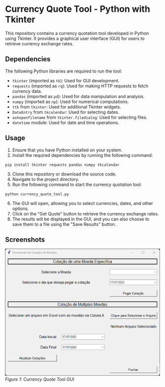 # Currency Quote Tool - Python with Tkinter

This repository contains a currency quotation tool developed in Python using Tkinter. It provides a graphical user interface (GUI) for users to retrieve currency exchange rates.

## Dependencies

The following Python libraries are required to run the tool:

- `tkinter` (imported as `tk`): Used for GUI development.
- `requests` (imported as `rq`): Used for making HTTP requests to fetch currency data.
- `pandas` (imported as `pd`): Used for data manipulation and analysis.
- `numpy` (imported as `np`): Used for numerical computations.
- `ttk` from `tkinter`: Used for additional Tkinter widgets.
- `DateEntry` from `tkcalendar`: Used for selecting dates.
- `askopenfilename` from `tkinter.filedialog`: Used for selecting files.
- `datetime` module: Used for date and time operations.

## Usage

1. Ensure that you have Python installed on your system.
2. Install the required dependencies by running the following command:

```shell
pip install tkinter requests pandas numpy tkcalendar
```

3. Clone this repository or download the source code.
4. Navigate to the project directory.
5. Run the following command to start the currency quotation tool:

```shell
python currency_quote_tool.py
```

6. The GUI will open, allowing you to select currencies, dates, and other options.
7. Click on the "Get Quote" button to retrieve the currency exchange rates.
8. The results will be displayed in the GUI, and you can also choose to save them to a file using the "Save Results" button.

## Screenshots

![Currency Quote Tool](/screenshots/currency_quote_tool.png)
_Figure 1: Currency Quote Tool GUI_


 
